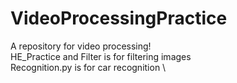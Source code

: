 # VideoProcessingPractice
A repository for video processing! \
HE_Practice and Filter is for filtering images \
Recognition.py is for car recognition \
